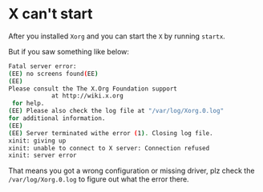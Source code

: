 # X can't start

After you installed `Xorg` and you can start the `X` by 
running `startx`.

But if you saw something like below:

```bash
Fatal server error:
(EE) no screens found(EE)
(EE)
Please consult the The X.Org Foundation support
            at http://wiki.x.org
 for help.
(EE) Please also check the log file at "/var/log/Xorg.0.log" 
for additional information.
(EE)
(EE) Server terminated withe error (1). Closing log file.
xinit: giving up
xinit: unable to connect to X server: Connection refused
xinit: server error
```

That means you got a wrong configuration or missing driver,
plz check the `/var/log/Xorg.0.log` to figure out what the error there.

